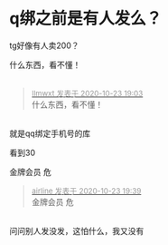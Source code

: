 # q绑之前是有人发么？


tg好像有人卖200？

什么东西，看不懂！<br />
<br />
<img src="static/image/smiley/default/time.gif" smilieid="15" border="0" alt="" /><img src="static/image/smiley/default/time.gif" smilieid="15" border="0" alt="" /><img src="static/image/smiley/default/time.gif" smilieid="15" border="0" alt="" />

<div class="quote"><blockquote><font size="2"><a href="https://www.hostloc.com/forum.php?mod=redirect&amp;goto=findpost&amp;pid=9342620&amp;ptid=757722" target="_blank"><font color="#999999">llmwxt 发表于 2020-10-23 19:03</font></a></font><br />
什么东西，看不懂！</blockquote></div><br />
就是qq绑定手机号的库

看到30<img id="aimg_bOEcW" onclick="zoom(this, this.src, 0, 0, 0)" class="zoom" src="https://i.w3tt.com/2020/08/06/aeX4B.png" onmouseover="img_onmouseoverfunc(this)" onload="thumbImg(this)" border="0" alt="" />

金牌会员 危

<div class="quote"><blockquote><font size="2"><a href="https://www.hostloc.com/forum.php?mod=redirect&amp;goto=findpost&amp;pid=9342788&amp;ptid=757722" target="_blank"><font color="#999999">airline 发表于 2020-10-23 19:39</font></a></font><br />
金牌会员 危</blockquote></div><br />
问问别人发没发，这怕什么，我又没有
